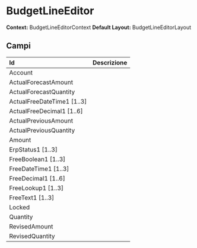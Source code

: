 # BudgetLineEditor

**Context:** BudgetLineEditorContext **Default Layout:** BudgetLineEditorLayout

## Campi

| Id | Descrizione |
| :--- | :--- |
| Account |  |
| ActualForecastAmount |  |
| ActualForecastQuantity |  |
| ActualFreeDateTime1 \[1..3\] |  |
| ActualFreeDecimal1 \[1..6\] |  |
| ActualPreviousAmount |  |
| ActualPreviousQuantity |  |
| Amount |  |
| ErpStatus1 \[1..3\] |  |
| FreeBoolean1 \[1..3\] |  |
| FreeDateTime1 \[1..3\] |  |
| FreeDecimal1 \[1..6\] |  |
| FreeLookup1 \[1..3\] |  |
| FreeText1 \[1..3\] |  |
| Locked |  |
| Quantity |  |
| RevisedAmount |  |
| RevisedQuantity |  |


